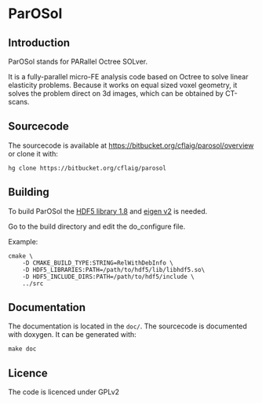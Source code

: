 # ParOSol 

## Introduction ##

ParOSol stands for PARallel Octree SOLver.

It is a fully-parallel micro-FE analysis code based on Octree to solve
linear elasticity problems. Because it works on equal sized voxel geometry,
it solves the problem direct on 3d images, which can be obtained by CT-scans.

## Sourcecode ##

The sourcecode is available at https://bitbucket.org/cflaig/parosol/overview or
clone it with:

    hg clone https://bitbucket.org/cflaig/parosol

## Building ##

To build ParOSol the [HDF5 library 1.8](http://www.hdfgroup.org/HDF5/) and [eigen v2](http://eigen.tuxfamily.org/index.php?title=Main_Page)
is needed.

Go to the build directory and edit the do_configure file.

Example:

    cmake \
        -D CMAKE_BUILD_TYPE:STRING=RelWithDebInfo \
        -D HDF5_LIBRARIES:PATH=/path/to/hdf5/lib/libhdf5.so\
        -D HDF5_INCLUDE_DIRS:PATH=/path/to/hdf5/include \
        ../src

## Documentation ##

The documentation is located in the `doc/`. The sourcecode is documented with doxygen. It can be generated with:

    make doc


## Licence ##

The code is licenced under GPLv2
